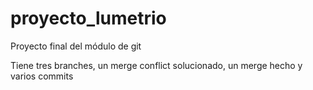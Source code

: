 # proyecto_lumetrio
Proyecto final del módulo de git

Tiene tres branches, un merge conflict solucionado, un merge hecho y varios commits
